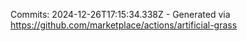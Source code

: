 Commits: 2024-12-26T17:15:34.338Z - Generated via https://github.com/marketplace/actions/artificial-grass
<br>
